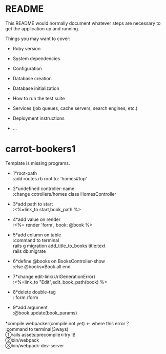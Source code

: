 # README

This README would normally document whatever steps are necessary to get the
application up and running.

Things you may want to cover:

* Ruby version

* System dependencies

* Configuration

* Database creation

* Database initialization

* How to run the test suite

* Services (job queues, cache servers, search engines, etc.)

* Deployment instructions

* ...


# carrot-bookers1

Template is missing programs.<br>

* 1*root-path<br>
:add routes.rb  root to: 'homes#top'

* 2*undefined controller-name<br>
:change cotrollers/homes  class HomesController<br>

* 3*add path to start<br>
:<%=link_to start,book_path %>

* 4*add value on render<br>
:<%= render 'form', book: @book %>

* 5*add column on table<br>
:command to terminal<br>
 rails g migration add_title_to_books title:text<br>
 rails db:migrate

* 6*define @books on BooksController-show<br>
:else  @books=Book.all  end

* 7*change edit-link(UrlGenerationError) <br>
:<%=link_to "Edit",edit_book_path(book) %>

* 8*delete double-tag<br>
: form /form 

* 9*add argument<br>
:@book.update(book_params)

*compile webpacker(compile not yet) ← where this error？<br>
:command to terminal(3ways)<br>
①rails assets:precompile←try it!<br>
②bin/webpack<br>
③bin/webpack-dev-server <br>

